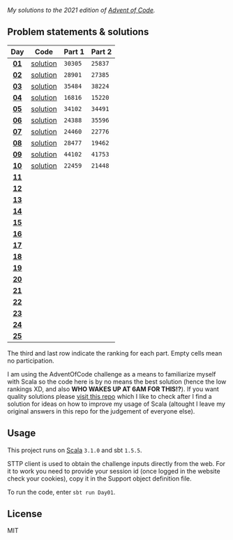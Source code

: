 _My solutions to the 2021 edition of [Advent of Code](https://adventofcode.com/2021)._

## Problem statements & solutions

<div align="center">

  | Day | Code | Part 1 | Part 2 |
  |:---:|:---:|:---|:---|
  | **[01](https://adventofcode.com/2021/day/1)** | [solution](src/main/scala/adventofcode/solutions/Day01.scala) | `30305` | `25837` |
  | **[02](https://adventofcode.com/2021/day/2)** | [solution](src/main/scala/adventofcode/solutions/Day02.scala) | `28901` | `27385` |
  | **[03](https://adventofcode.com/2021/day/3)** | [solution](src/main/scala/adventofcode/solutions/Day03.scala) | `35484` | `38224` |
  | **[04](https://adventofcode.com/2021/day/4)** | [solution](src/main/scala/adventofcode/solutions/Day04.scala) | `16816` | `15220` |
  | **[05](https://adventofcode.com/2021/day/5)** | [solution](src/main/scala/adventofcode/solutions/Day05.scala) | `34102` | `34491` |
  | **[06](https://adventofcode.com/2021/day/6)** | [solution](src/main/scala/adventofcode/solutions/Day06.scala) | `24388` | `35596` |
  | **[07](https://adventofcode.com/2021/day/7)** | [solution](src/main/scala/adventofcode/solutions/Day07.scala) | `24460` | `22776` |
  | **[08](https://adventofcode.com/2021/day/8)** | [solution](src/main/scala/adventofcode/solutions/Day08.scala) | `28477` | `19462` |
  | **[09](https://adventofcode.com/2021/day/9)** | [solution](src/main/scala/adventofcode/solutions/Day09.scala) | `44102` | `41753` |
  | **[10](https://adventofcode.com/2021/day/10)** | [solution](src/main/scala/adventofcode/solutions/Day10.scala) | `22459` | `21448` |
  | **[11](https://adventofcode.com/2021/day/11)** | [](src/main/scala/adventofcode/solutions/Day11.scala) |  |  |
  | **[12](https://adventofcode.com/2021/day/12)** | [](src/main/scala/adventofcode/solutions/Day12.scala) |  |  |
  | **[13](https://adventofcode.com/2021/day/13)** | [](src/main/scala/adventofcode/solutions/Day13.scala) |  |  |
  | **[14](https://adventofcode.com/2021/day/14)** | [](src/main/scala/adventofcode/solutions/Day14.scala) |  |  |
  | **[15](https://adventofcode.com/2021/day/15)** | [](src/main/scala/adventofcode/solutions/Day15.scala) |  |  |
  | **[16](https://adventofcode.com/2021/day/16)** | [](src/main/scala/adventofcode/solutions/Day16.scala) |  |  |
  | **[17](https://adventofcode.com/2021/day/17)** | [](src/main/scala/adventofcode/solutions/Day17.scala) |  |  |
  | **[18](https://adventofcode.com/2021/day/18)** | [](src/main/scala/adventofcode/solutions/Day18.scala) |  |  |
  | **[19](https://adventofcode.com/2021/day/19)** | [](src/main/scala/adventofcode/solutions/Day19.scala) |  |  |
  | **[20](https://adventofcode.com/2021/day/20)** | [](src/main/scala/adventofcode/solutions/Day20.scala) |  |  |
  | **[21](https://adventofcode.com/2021/day/21)** | [](src/main/scala/adventofcode/solutions/Day21.scala) |  |  |
  | **[22](https://adventofcode.com/2021/day/22)** | [](src/main/scala/adventofcode/solutions/Day22.scala) |  |  |
  | **[23](https://adventofcode.com/2021/day/23)** | [](src/main/scala/adventofcode/solutions/Day23.scala) |  |  |
  | **[24](https://adventofcode.com/2021/day/24)** | [](src/main/scala/adventofcode/solutions/Day24.scala) |  |  |
  | **[25](https://adventofcode.com/2021/day/25)** | [](src/main/scala/adventofcode/solutions/Day25.scala) |  |  |

</div>

The third and last row indicate the ranking for each part. Empty cells mean no participation.

I am using the AdventOfCode challenge as a means to familiarize myself with Scala so the code here is by no means the best solution (hence the low rankings XD, and also **WHO WAKES UP AT 6AM FOR THIS!?**).
If you want quality solutions please [visit this repo](https://github.com/FlorianCassayre/AdventOfCode-2021) which I like to check after I find a solution for ideas on how to improve my usage of Scala (altought I leave my original answers in this repo for the judgement of everyone else).

## Usage

This project runs on [Scala](https://scala-lang.org) `3.1.0` and sbt `1.5.5`.

STTP client is used to obtain the challenge inputs directly from the web. For it to work you need to provide your session id (once logged in the website check your cookies), copy it in the Support object definition file.

To run the code, enter `sbt run Day01`.

## License

MIT